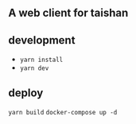 ## A web client for taishan

## development
- `yarn install`
- `yarn dev`

## deploy
`yarn build`
`docker-compose up -d`
